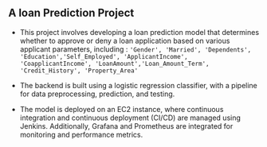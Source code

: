 ## A loan Prediction Project
- This project involves developing a loan prediction model that determines whether to approve or deny a loan application based on various applicant parameters, including : `'Gender', 'Married', 'Dependents', 'Education','Self_Employed', 'ApplicantIncome', 'CoapplicantIncome', 'LoanAmount','Loan_Amount_Term', 'Credit_History', 'Property_Area'`

- The backend is built using a logistic regression classifier, with a pipeline for data preprocessing, prediction, and testing. 
- The model is deployed on an EC2 instance, where continuous integration and continuous deployment (CI/CD) are managed using Jenkins. Additionally, Grafana and Prometheus are integrated for monitoring and performance metrics.

